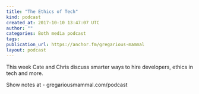 ```yaml
---
title: "The Ethics of Tech"
kind: podcast
created_at: 2017-10-10 13:47:07 UTC
author: ""
categories: Both media podcast
tags: 
publication_url: https://anchor.fm/gregarious-mammal
layout: podcast
---
```

This week Cate and Chris discuss smarter ways to hire developers, ethics in tech and more.

Show notes at - gregariousmammal.com/podcast